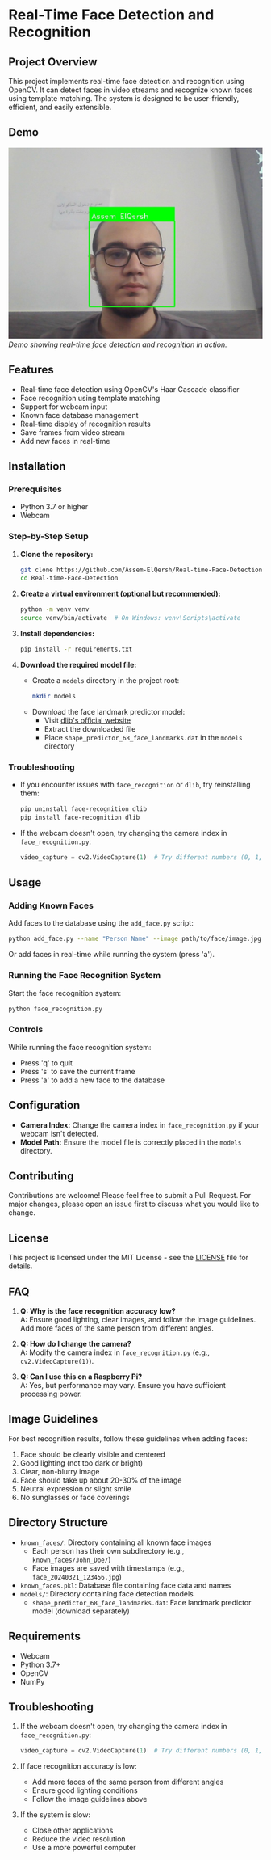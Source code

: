 # Real-Time Face Detection and Recognition

## Project Overview
This project implements real-time face detection and recognition using OpenCV. It can detect faces in video streams and recognize known faces using template matching. The system is designed to be user-friendly, efficient, and easily extensible.

## Demo
![Demo JPG](demo.jpg)  
*Demo showing real-time face detection and recognition in action.*

## Features
- Real-time face detection using OpenCV's Haar Cascade classifier
- Face recognition using template matching
- Support for webcam input
- Known face database management
- Real-time display of recognition results
- Save frames from video stream
- Add new faces in real-time

## Installation

### Prerequisites
- Python 3.7 or higher
- Webcam

### Step-by-Step Setup
1. **Clone the repository:**
   ```bash
   git clone https://github.com/Assem-ElQersh/Real-time-Face-Detection.git
   cd Real-time-Face-Detection
   ```

2. **Create a virtual environment (optional but recommended):**
   ```bash
   python -m venv venv
   source venv/bin/activate  # On Windows: venv\Scripts\activate
   ```

3. **Install dependencies:**
   ```bash
   pip install -r requirements.txt
   ```

4. **Download the required model file:**
   - Create a `models` directory in the project root:
     ```bash
     mkdir models
     ```
   - Download the face landmark predictor model:
     - Visit [dlib's official website](http://dlib.net/files/shape_predictor_68_face_landmarks.dat.bz2)
     - Extract the downloaded file
     - Place `shape_predictor_68_face_landmarks.dat` in the `models` directory

### Troubleshooting
- If you encounter issues with `face_recognition` or `dlib`, try reinstalling them:
  ```bash
  pip uninstall face-recognition dlib
  pip install face-recognition dlib
  ```
- If the webcam doesn't open, try changing the camera index in `face_recognition.py`:
  ```python
  video_capture = cv2.VideoCapture(1)  # Try different numbers (0, 1, 2)
  ```

## Usage

### Adding Known Faces
Add faces to the database using the `add_face.py` script:
```bash
python add_face.py --name "Person Name" --image path/to/face/image.jpg
```
Or add faces in real-time while running the system (press 'a').

### Running the Face Recognition System
Start the face recognition system:
```bash
python face_recognition.py
```

### Controls
While running the face recognition system:
- Press 'q' to quit
- Press 's' to save the current frame
- Press 'a' to add a new face to the database

## Configuration
- **Camera Index:** Change the camera index in `face_recognition.py` if your webcam isn't detected.
- **Model Path:** Ensure the model file is correctly placed in the `models` directory.

## Contributing
Contributions are welcome! Please feel free to submit a Pull Request. For major changes, please open an issue first to discuss what you would like to change.

## License
This project is licensed under the MIT License - see the [LICENSE](/LICENSE) file for details.

## FAQ
1. **Q: Why is the face recognition accuracy low?**  
   A: Ensure good lighting, clear images, and follow the image guidelines. Add more faces of the same person from different angles.

2. **Q: How do I change the camera?**  
   A: Modify the camera index in `face_recognition.py` (e.g., `cv2.VideoCapture(1)`).

3. **Q: Can I use this on a Raspberry Pi?**  
   A: Yes, but performance may vary. Ensure you have sufficient processing power.

## Image Guidelines

For best recognition results, follow these guidelines when adding faces:
1. Face should be clearly visible and centered
2. Good lighting (not too dark or bright)
3. Clear, non-blurry image
4. Face should take up about 20-30% of the image
5. Neutral expression or slight smile
6. No sunglasses or face coverings

## Directory Structure

- `known_faces/`: Directory containing all known face images
  - Each person has their own subdirectory (e.g., `known_faces/John_Doe/`)
  - Face images are saved with timestamps (e.g., `face_20240321_123456.jpg`)
- `known_faces.pkl`: Database file containing face data and names
- `models/`: Directory containing face detection models
  - `shape_predictor_68_face_landmarks.dat`: Face landmark predictor model (download separately)

## Requirements

- Webcam
- Python 3.7+
- OpenCV
- NumPy

## Troubleshooting

1. If the webcam doesn't open, try changing the camera index in `face_recognition.py`:
   ```python
   video_capture = cv2.VideoCapture(1)  # Try different numbers (0, 1, 2)
   ```

2. If face recognition accuracy is low:
   - Add more faces of the same person from different angles
   - Ensure good lighting conditions
   - Follow the image guidelines above

3. If the system is slow:
   - Close other applications
   - Reduce the video resolution
   - Use a more powerful computer 
